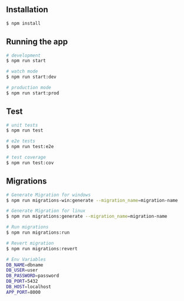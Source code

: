 ## Installation

```bash
$ npm install
```

## Running the app

```bash
# development
$ npm run start

# watch mode
$ npm run start:dev

# production mode
$ npm run start:prod
```

## Test

```bash
# unit tests
$ npm run test

# e2e tests
$ npm run test:e2e

# test coverage
$ npm run test:cov
```

## Migrations

```bash
# Generate Migration for windows
$ npm run migrations-win:generate --migration_name=migration-name

# Generate Migration for linux
$ npm run migrations:generate --migration_name=migration-name

# Run migrations
$ npm run migrations:run

# Revert migration
$ npm run migrations:revert
```

```bash
# Env Variables
DB_NAME=dbname
DB_USER=user
DB_PASSWORD=password
DB_PORT=5432
DB_HOST=localhost
APP_PORT=8000
```
